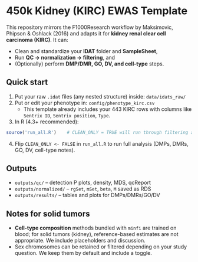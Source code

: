 # 450k Kidney (KIRC) EWAS Template

This repository mirrors the F1000Research workflow by Maksimovic, Phipson & Oshlack (2016) and adapts it for **kidney renal clear cell carcinoma (KIRC)**. It can: 
- Clean and standardize your **IDAT** folder and **SampleSheet**,
- Run **QC → normalization → filtering**, and
- (Optionally) perform **DMP/DMR, GO, DV, and cell-type** steps.

## Quick start

1. Put your raw `.idat` files (any nested structure) inside: `data/idats_raw/`
2. Put or edit your phenotype in: `config/phenotype_kirc.csv`
   - This template already includes your 443 KIRC rows with columns like `Sentrix ID`, `Sentrix position`, `Type`.
3. In R (4.3+ recommended):
```r
source('run_all.R')    # CLEAN_ONLY = TRUE will run through filtering and save clean objects
```
4. Flip `CLEAN_ONLY <- FALSE` in `run_all.R` to run full analysis (DMPs, DMRs, GO, DV, cell-type notes).

## Outputs
- `outputs/qc/` – detection P plots, density, MDS, qcReport
- `outputs/normalized/` – `rgSet`, `mSet`, `beta`, `M` saved as RDS
- `outputs/results/` – tables and plots for DMPs/DMRs/GO/DV

## Notes for solid tumors
- **Cell-type composition** methods bundled with `minfi` are trained on blood; for solid tumors (kidney), reference-based estimates are not appropriate. We include placeholders and discussion.
- Sex chromosomes can be retained or filtered depending on your study question. We keep them by default and include a toggle.


